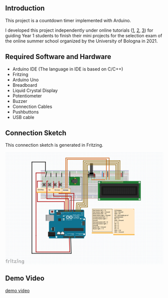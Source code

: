 ## Introduction

This project is a countdown timer implemented with Arduino.

I developed this project independently under online tutorials ([1](https://www.youtube.com/watch?v=nLfRUNcb0ZQ&t=1118s), [2](https://electronics-project-hub.com/arduino-countdown-timer-with-lcd-and-buzzer/), [3](https://arduinogetstarted.com/tutorials/arduino-lcd)) for guiding Year 1 students to finish their mini projects for the selection exam of the online summer school organized by the University of Bologna in 2021. 

## Required Software and Hardware

- Arduino IDE (The language in IDE is based on C/C++)
- Fritzing
- Arduino Uno
- Breadboard
- Liquid Crystal Display
- Potentiometer
- Buzzer
- Connection Cables
- Pushbuttons
- USB cable

## Connection Sketch

This connection sketch is generated in Fritzing.

![Connection Sketch](./images/ConnectionSketch.png)

## Demo Video

[demo video](https://www.youtube.com/watch?v=Bo6amTuG8Dc)

